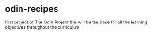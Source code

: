 # odin-recipes
first project of The Odin Project 
this will be the base for all the learning objectives throughout the curriculum
